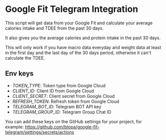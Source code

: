 # Google Fit Telegram Integration
This script will get data from your Google Fit and calculate your average calories intake and TDEE from the past 30 days.

It also gives you the average calories and protein intake in the past 30 days.

This will only work if you have macro data everyday and weight data at least in the first day and the last day of the 30 days period, otherwise it can't calculate the TDEE.

## Env keys
- *TOKEN_TYPE*: Token type from Google Cloud
- *CLIENT_ID*: Client ID from Google Cloud
- *CLIENT_SECRET*: Client secret from Google Cloud
- *REFRESH_TOKEN*: Refresh token from Google Cloud
- *TELEGRAM_BOT_ID*: Telegram BOT API key
- *TELEGRAM_GROUP_ID*: Telegram Group Chat ID

You can add these keys on the GitHub settings for your project, for example: https://github.com/blopa/google-fit-telegram/settings/secrets/actions
